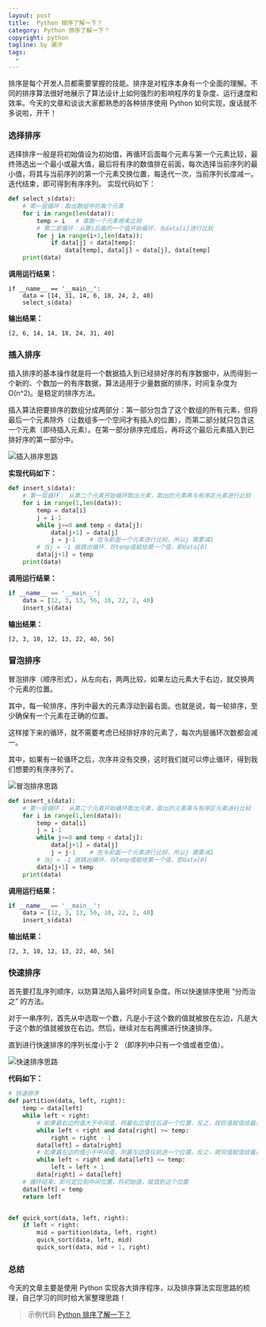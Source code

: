 ```yaml
---
layout: post     
title:  Python 排序了解一下？        
category: Python 排序了解一下？ 
copyright: python                           
tagline: by 潮汐       
tags: 
  - 
---
```


排序是每个开发人员都需要掌握的技能。排序是对程序本身有一个全面的理解。不同的排序算法很好地展示了算法设计上如何强烈的影响程序的复杂度、运行速度和效率。今天的文章和谈谈大家都熟悉的各种排序使用 Python 如何实现，废话就不多说啦，开干！

### 选择排序

选择排序一般是将初始值设为初始值，再循环后面每个元素与第一个元素比较，最终筛选出一个最小或最大值，最后将有序的数值排在前面，每次选择当前序列的最小值，将其与当前序列的第一个元素交换位置，每迭代一次，当前序列长度减一。迭代结束，即可得到有序序列。
实现代码如下：

```python
def select_s(data):
    # 第一层循环：取出数组中的每个元素
    for i in range(len(data)):
        temp = i   # 拿取一个元素用来比较
        # 第二层循环：从第i后面的一个值开始循环，与data[i]进行比较
        for j in range(i+1,len(data)):
            if data[j] < data[temp]:
                data[temp], data[j] = data[j], data[temp]
    print(data)
```

**调用运行结果：**

```
if __name__ == '__main__':
    data = [14, 31, 14, 6, 18, 24, 2, 40]
    select_s(data)
```
**输出结果：**

`[2, 6, 14, 14, 18, 24, 31, 40]`

### 插入排序

插入排序的基本操作就是将一个数据插入到已经排好序的有序数据中，从而得到一个新的、个数加一的有序数据，算法适用于少量数据的排序，时间复杂度为O(n^2)。是稳定的排序方法。

插入算法把要排序的数组分成两部分：第一部分包含了这个数组的所有元素，但将最后一个元素除外（让数组多一个空间才有插入的位置），而第二部分就只包含这一个元素（即待插入元素）。在第一部分排序完成后，再将这个最后元素插入到已排好序的第一部分中。

![插入排序思路](https://imgkr.cn-bj.ufileos.com/4e054069-f53c-4d8a-bf86-471defa3f2ee.gif)

**实现代码如下：**

```python
def insert_s(data):
    # 第一层循环： 从第二个元素开始循环取出元素，取出的元素再与有序区元素进行比较
    for i in range(1,len(data)):
        temp = data[i]
        j = i-1
        while j>=0 and temp < data[j]:
            data[j+1] = data[j]    
            j = j-1    # 在与前面一个元素进行比较，所以j 需要减1
        # 当j = -1 就跳出循环，将temp值赋给第一个值，即data[0]
        data[j+1] = temp
    print(data)
```

**调用运行结果：**

```python
if __name__ == '__main__':
    data = [12, 3, 13, 56, 10, 22, 2, 40]
    insert_s(data)
```

**输出结果：**

`[2, 3, 10, 12, 13, 22, 40, 56]`

### 冒泡排序

冒泡排序（顺序形式），从左向右，两两比较，如果左边元素大于右边，就交换两个元素的位置。

其中，每一轮排序，序列中最大的元素浮动到最右面。也就是说，每一轮排序，至少确保有一个元素在正确的位置。

这样接下来的循环，就不需要考虑已经排好序的元素了，每次内层循环次数都会减一。

其中，如果有一轮循环之后，次序并没有交换，这时我们就可以停止循环，得到我们想要的有序序列了。

![冒泡排序思路](https://imgkr.cn-bj.ufileos.com/e12f9a67-4555-4beb-bb56-2dbfe168ccef.gif)

```python
def insert_s(data):
    # 第一层循环： 从第二个元素开始循环取出元素，取出的元素再与有序区元素进行比较
    for i in range(1,len(data)):
        temp = data[i]
        j = i-1
        while j>=0 and temp < data[j]:
            data[j+1] = data[j]    
            j = j-1    # 在与前面一个元素进行比较，所以j 需要减1
        # 当j = -1 就跳出循环，将temp值赋给第一个值，即data[0]
        data[j+1] = temp
    print(data)
```

**调用运行结果：**

```python
if __name__ == '__main__':
    data = [12, 3, 13, 56, 10, 22, 2, 40]
    insert_s(data)
```
**输出结果：**

`[2, 3, 10, 12, 13, 22, 40, 56]`

### 快速排序

首先要打乱序列顺序，以防算法陷入最坏时间复杂度。所以快速排序使用 “分而治之” 的方法。 

对于一串序列，首先从中选取一个数，凡是小于这个数的值就被放在左边，凡是大于这个数的值就被放在右边。然后，继续对左右两摞进行快速排序。

直到进行快速排序的序列长度小于 2 （即序列中只有一个值或者空值）。

![快速排序思路](https://imgkr.cn-bj.ufileos.com/61373202-e4d0-42ee-a216-e9adf75f7f53.gif)

**代码如下：**

```python
# 快速排序
def partition(data, left, right):
    temp = data[left]
    while left < right:
        # 如果最右边的值大于中间值，则最右边值往后退一个位置，反之，就将值赋值给最左边位置
        while left < right and data[right] >= temp:
            right = right - 1
        data[left] = data[right]
        # 如果最左边的值小于中间值，则最左边值往前进一个位置，反之，就将值赋值给最右边位置
        while left < right and data[left] <= temp:
            left = left + 1
        data[right] = data[left]
    # 循环结束，即可定位到中间位置，将初始值，赋值到这个位置
    data[left] = temp
    return left


def quick_sort(data, left, right):
    if left < right:
        mid = partition(data, left, right)
        quick_sort(data, left, mid)
        quick_sort(data, mid + 1, right)
```
  
### 总结

今天的文章主要是使用 Python 实现各大排序程序，以及排序算法实现思路的梳理，自己学习的同时给大家整理思路！


> 示例代码 [Python 排序了解一下？](https://github.com/JustDoPython/python-examples/tree/master/chaoxi/python_sort)